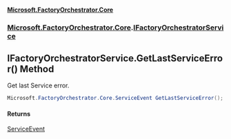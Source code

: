 #### [Microsoft.FactoryOrchestrator.Core](./Microsoft-FactoryOrchestrator-Core.md 'Microsoft.FactoryOrchestrator.Core')
### [Microsoft.FactoryOrchestrator.Core](./Microsoft-FactoryOrchestrator-Core.md 'Microsoft.FactoryOrchestrator.Core').[IFactoryOrchestratorService](./Microsoft-FactoryOrchestrator-Core-IFactoryOrchestratorService.md 'Microsoft.FactoryOrchestrator.Core.IFactoryOrchestratorService')
## IFactoryOrchestratorService.GetLastServiceError() Method
Get last Service error.  
```csharp
Microsoft.FactoryOrchestrator.Core.ServiceEvent GetLastServiceError();
```
#### Returns
[ServiceEvent](./Microsoft-FactoryOrchestrator-Core-ServiceEvent.md 'Microsoft.FactoryOrchestrator.Core.ServiceEvent')  
  
